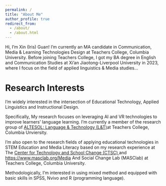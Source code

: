 ```yaml
---
permalink: /
title: "About Me"
author_profile: true
redirect_from: 
  - /about/
  - /about.html
---
```


Hi, I’m Xin (Iris) Guan! I’m currently an MA candidate in Communication, Media & Learning Technologies Design at Teachers College, Columbia University. Before joining Teachers College, I got my BA degree in English and Communication Studies at Xi’an Jiaotong-Liverpool University in 2023, where I focus on the field of applied linguistics & Media studies...


Research Interests
======
I’m widely interested in the intersection of Educational Technology, Applied Linguistics and Instructional Design.

Specifically, My research focuses on leveraging AI and VR technologies to improve learners’ language learning. I’m currently a member of the research group of <a href='https://sites.google.com/tc.columbia.edu/al-tesol-language-technology/home?authuser=0'>ALTESOL: Language & Technology (L&T)</a>at Teachers College, Columbia Unviersity.

I’m also open to the research fields of applying educational technologies in STEM Education and Media Literacy based on my research experience at The <a href='https://ctsc.tc.columbia.edu/' >Center for Technology and School Change (CTSC) </a>and <a href='https://www.masclab.org/Media'>https://www.masclab.org/Media</a> And Social Change Lab (MASClab) at Teachers College, Columbia University.

Methodologically, I’m interested in using mixed method and equipped with basic skills in SPSS, Nvivo and R (programming language). 